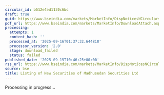 ```yaml
---
circular_id: b512e4ed1130c6bc
draft: true
guid: https://www.bseindia.com/markets/MarketInfo/DispNoticesNCirculars.aspx?Noticeid={1F994DD6-D2E4-408C-AAC9-DED4BE24F1D5}&noticeno=20250915-20&dt=09/15/2025&icount=20&totcount=81&flag=0
pdf_url: https://www.bseindia.com/markets/MarketInfo/DownloadAttach.aspx?id=20250915-20&attachedId=
processing:
  attempts: 1
  content_hash: ''
  processed_at: '2025-09-16T01:37:32.644810'
  processor_version: '2.0'
  stage: download_failed
  status: failed
published_date: '2025-09-15T10:46:25+00:00'
rss_url: https://www.bseindia.com/markets/MarketInfo/DispNoticesNCirculars.aspx?Noticeid={1F994DD6-D2E4-408C-AAC9-DED4BE24F1D5}&noticeno=20250915-20&dt=09/15/2025&icount=20&totcount=81&flag=0
source: bse
title: Listing of New Securities of Madhusudan Securities Ltd
---
```


Processing in progress...